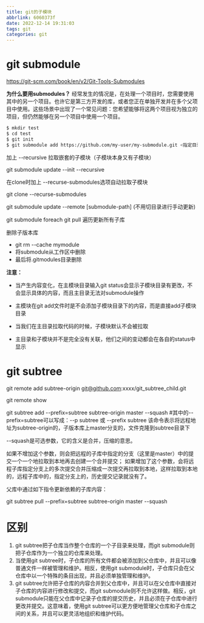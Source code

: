 ```yaml
---
title: git的子模块
abbrlink: 6060373f
date: 2022-12-14 19:31:03
tags: git
categories: git
---
```


# git submodule
https://git-scm.com/book/en/v2/Git-Tools-Submodules

**为什么要用submodules？**
经常发生的情况是，在处理一个项目时，您需要使用其中的另一个项目。也许它是第三方开发的库，或者您正在单独开发并在多个父项目中使用。这些场景中出现了一个常见问题：您希望能够将这两个项目视为独立的项目，但仍然能够在另一个项目中使用一个项目。


```bash
$ mkdir test
$ cd test
$ git init
$ git submodule add https://github.com/my-user/my-submodule.git <指定目录>
```

加上 --recursive 拉取嵌套的子模块（子模块本身又有子模块）

git submodule update --init --recursive

在clone时加上 --recurse-submodules选项自动拉取子模块

git clone --recurse-submodules <main-project-repo-url>


git submodule update --remote [submodule-path] (不用切目录进行手动更新)

git submodule foreach git pull 遍历更新所有子库

删除子版本库
- git rm --cache mymodule
- 将submodule从工作区中删除
- 最后将.gitmodules目录删除

**注意：**
- 当产生内容变化，在主模块目录输入git status会显示子模块目录有更改，不会显示具体的内容，而且主目录无法对submodule操作

- 主模块在git add文件时是不会添加子模块目录下的内容，而是直接add子模块目录

- 当我们在主目录拉取代码的时候，子模块默认不会被拉取
- 主目录和子模块并不是完全没有关联，他们之间的变动都会在各自的status中显示

# git subtree

 git remote add subtree-origin git@github.com:xxxx/git_subtree_child.git

 git remote show  

 git subtree add --prefix=subtree subtree-origin master --squash #其中的--prefix=subtree可以写成：--p subtree 或 --prefix subtree
 该命令表示将远程地址为subtree-origin的，子版本库上master分支的，文件克隆到subtree目录下

--squash是可选参数，它的含义是合并，压缩的意思。

如果不增加这个参数，则会把远程的子库中指定的分支（这里是master）中的提交一个一个地拉取到本地再去创建一个合并提交；
如果增加了这个参数，会将远程子库指定分支上的多次提交合并压缩成一次提交再拉取到本地，这样拉取到本地的，远程子库中的，指定分支上的，历史提交记录就没有了。

父库中通过如下指令更新依赖的子库内容：

git subtree pull --prefix=subtree subtree-origin master --squash

# 区别
1. git subtree把子仓库当作整个仓库的一个子目录来处理，而git submodule则把子仓库作为一个独立的仓库来处理。
2. 当使用git subtree时，子仓库的所有文件都会被添加到父仓库中，并且可以像普通文件一样被管理和维护。相反，使用git submodule时，子仓库只会在父仓库中以一个特殊的条目出现，并且必须单独管理和维护。
3. git subtree允许把子仓库的内容合并到父仓库中，并且可以在父仓库中直接对子仓库的内容进行修改和提交，而git submodule则不允许这样做。相反，git submodule只能在父仓库中记录子仓库的提交历史，并且必须在子仓库中进行更改并提交。这意味着，使用git subtree可以更方便地管理父仓库和子仓库之间的关系，并且可以更灵活地组织和维护代码。